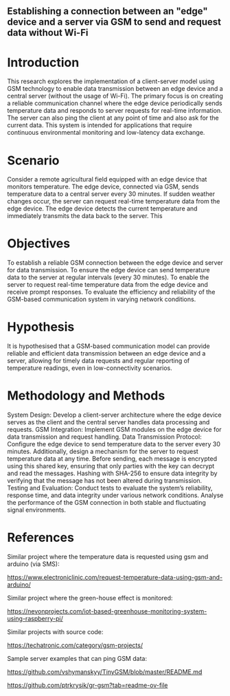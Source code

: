 
  ## Establishing a connection between an "edge" device and a server via GSM to send and request data without Wi-Fi

# Introduction
This research explores the implementation of a client-server model using GSM technology to enable data transmission between an edge device and a central server (without the usage of Wi-Fi). The primary focus is on creating a reliable communication channel where the edge device periodically sends temperature data and responds to server requests for real-time information. The server can also ping the client at any point of time and also ask for the current data. This system is intended for applications that require continuous environmental monitoring and low-latency data exchange.
# Scenario
Consider a remote agricultural field equipped with an edge device that monitors temperature. The edge device, connected via GSM, sends temperature data to a central server every 30 minutes. If sudden weather changes occur, the server can request real-time temperature data from the edge device. The edge device detects the current temperature and immediately transmits the data back to the server. This 
# Objectives
To establish a reliable GSM connection between the edge device and server for data transmission.
To ensure the edge device can send temperature data to the server at regular intervals (every 30 minutes).
To enable the server to request real-time temperature data from the edge device and receive prompt responses.
To evaluate the efficiency and reliability of the GSM-based communication system in varying network conditions.
# Hypothesis
It is hypothesised that a GSM-based communication model can provide reliable and efficient data transmission between an edge device and a server, allowing for timely data requests and regular reporting of temperature readings, even in low-connectivity scenarios.
# Methodology and Methods
System Design: Develop a client-server architecture where the edge device serves as the client and the central server handles data processing and requests.
GSM Integration: Implement GSM modules on the edge device for data transmission and request handling.
Data Transmission Protocol: Configure the edge device to send temperature data to the server every 30 minutes. Additionally, design a mechanism for the server to request temperature data at any time.
 Before sending, each message is encrypted using this shared key, ensuring that only parties with the key can decrypt and read the messages.
Hashing with SHA-256 to ensure data integrity by verifying that the message has not been altered during transmission.
Testing and Evaluation: Conduct tests to evaluate the system’s reliability, response time, and data integrity under various network conditions. Analyse the performance of the GSM connection in both stable and fluctuating signal environments.


# References
Similar project where the temperature data is requested using gsm and arduino (via SMS):

https://www.electroniclinic.com/request-temperature-data-using-gsm-and-arduino/  

Similar project where the green-house effect is monitored:

https://nevonprojects.com/iot-based-greenhouse-monitoring-system-using-raspberry-pi/

Similar projects with source code:

https://techatronic.com/category/gsm-projects/

Sample server examples that can ping GSM data:

https://github.com/vshymanskyy/TinyGSM/blob/master/README.md

https://github.com/ptrkrysik/gr-gsm?tab=readme-ov-file





